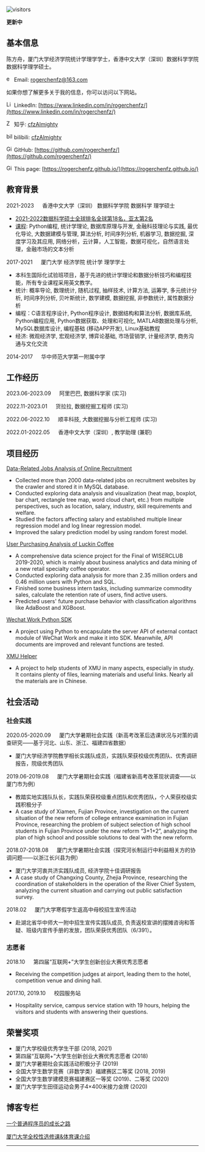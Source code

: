 ![visitors](https://visitor-badge.glitch.me/badge?page_id=rogerchenfz/rogerchenfz.github.io)

**更新中**

## 基本信息
陈方舟，厦门大学经济学院统计学理学学士，香港中文大学（深圳）数据科学学院数据科学理学硕士。

<img src="http://blog.soomla.com/wp-content/uploads/2015/11/email-2-icon.png" width = "16" height = "16" alt="email" /> Email: rogerchenfz@163.com

如果你想了解更多关于我的信息，你可以访问以下网站。

 <img src="https://static.zhipin.com/zhipin-geek/v334/web/geek-vue/static/images/icon-sns-linkedin.5db27b93.png" width = "16" height = "16" alt="LinkedIn" /> LinkedIn: [https://www.linkedin.com/in/rogerchenfz/](https://www.linkedin.com/in/rogerchenfz/)

<img src="https://static.zhipin.com/zhipin-geek/v334/web/geek-vue/static/images/icon-sns-zhihu.8766bfd1.png" width = "16" height = "16" alt="Zhihu" /> 知乎: [cfzAlmighty](https://www.zhihu.com/people/cfzalmighty)

<img src="https://timgsa.baidu.com/timg?image&quality=80&size=b9999_10000&sec=1606287261361&di=913899443d9fa3e470cb9bc0b3ff2642&imgtype=0&src=http%3A%2F%2Fgss0.baidu.com%2F-4o3dSag_xI4khGko9WTAnF6hhy%2Fzhidao%2Fwh%253D450%252C600%2Fsign%3D6e02d1f14ffbfbeddc0c3e7b4dc0db00%2F6d81800a19d8bc3e85984604868ba61ea9d3456f.jpg" width = "16" height = "16" alt="bilibili" /> bilibili: [cfzAlmighty](https://space.bilibili.com/245965195)

<img src="https://static.zhipin.com/zhipin-geek/v334/web/geek-vue/static/images/icon-sns-githubb.c8863514.png" width = "16" height = "16" alt="GitHub" /> GitHub: [https://github.com/rogerchenfz/](https://github.com/rogerchenfz/)

<img src="https://static.zhipin.com/zhipin-geek/v334/web/geek-vue/static/images/icon-sns-default.84b228a7.png" width = "16" height = "16" alt="GitHub" /> This page: [https://rogerchenfz.github.io/](https://rogerchenfz.github.io/)

## 教育背景

2021-2023 &emsp; 香港中文大学（深圳） 数据科学学院 数据科学 理学硕士

- [2021-2022数据科学硕士全球排名全球第18名，亚太第2名](https://mscds.cuhk.edu.cn/nshow-2297.html)
- [课程](https://mscds.cuhk.edu.cn/a-161.html): Python编程, 统计学理论, 数据库原理与开发, 金融科技理论与实践, 最优化导论, 大数据建模与管理, 算法分析, 时间序列分析, 机器学习, 数据挖掘, 深度学习及其应用, 网络分析，云计算，人工智能，数据可视化，自然语言处理，金融市场的文本分析

2017-2021 &emsp; 厦门大学 经济学院 统计学 理学学士

- 本科生国际化试验班项目，基于先进的统计学理论和数据分析技巧和编程技能，所有专业课程采用英文教学。
- 统计: 概率导论, 数理统计, 随机过程, 抽样技术, 计算方法, 运筹学, 多元统计分析, 时间序列分析, 贝叶斯统计, 数学建模, 数据挖掘, 非参数统计, 属性数据分析
- 编程：C语言程序设计, Python程序设计, 数据结构和算法分析, 数据库系统, Python编程应用, Python数据获取、处理和可视化, MATLAB数据处理与分析, MySQL数据库设计, 编程基础 (移动APP开发), Linux基础教程
- 经济: 微观经济学, 宏观经济学, 博弈论基础, 市场营销学, 计量经济学, 商务沟通与文化交流

2014-2017 &emsp; 华中师范大学第一附属中学

## 工作经历

2023.06-2023.09 &emsp; 阿里巴巴, 数据科学家 (实习)

2022.11-2023.01 &emsp; 货拉拉, 数据挖掘工程师 (实习)

2022.06-2022.10 &emsp; 顺丰科技, 大数据挖掘与分析工程师 (实习)

2022.01-2022.05 &emsp; 香港中文大学（深圳）, 教学助理 (兼职)

## 项目经历

[Data-Related Jobs Analysis of Online Recruitment](https://github.com/rogerchenfz/lagou-job-data-analysis)
- Collected more than 2000 data-related jobs on recruitment websites by the crawler and stored it in MySQL database.
- Conducted exploring data analysis and visualization (heat map, boxplot, bar chart, rectangle tree map, word cloud chart, etc.) from multiple perspectives, such as location, salary, industry, skill requirements and welfare.
- Studied the factors affecting salary and established multiple linear regression model and log linear regression model.
- Improved the salary prediction model by using random forest model.

[User Purchasing Analysis of Luckin Coffee](https://github.com/rogerchenfz/WISER-CLUB)
- A comprehensive data science project for the Final of WISERCLUB 2019-2020, which is mainly about business analytics and data mining of a new retail specialty coffee operator.
- Conducted exploring data analysis for more than 2.35 million orders and 0.46 million users with Python and SQL.
- Finished some business intern tasks, including summarize commodity sales, calculate the retention rate of users, find active users.
- Predicted users' future purchase behavior with classification algorithms like AdaBoost and XGBoost.

[Wechat Work Python SDK](https://github.com/rogerchenfz/wechatwork-sdk-py)
- A project using Python to encapsulate the server API of external contact module of WeChat Work and make it into SDK. Meanwhile, API documents are improved and relevant functions are tested. 

[XMU Helper](https://github.com/rogerchenfz/XMU-Helper)
- A project to help students of XMU in many aspects, especially in study. It contains plenty of files, learning materials and useful links. Nearly all the materials are in Chinese.

## 社会活动

### 社会实践

2020.05-2020.09 &emsp; 厦门大学暑期社会实践（新高考改革后选课状况与对策的调查研究——基于河北、山东、浙江、福建四省数据）   		
- 厦门大学经济学院教学相长实践队成员，实践队荣获校级优秀团队、优秀调研报告，院级优秀团队

2019.06-2019.08 &emsp; 厦门大学暑期社会实践（福建省新高考改革现状调查——以厦门市为例）  		   
-	教踏实地实践队队长，实践队荣获校级重点团队和优秀团队，个人荣获校级实践积极分子
-	A case study of Xiamen, Fujian Province, investigation on the current situation of the new reform of college entrance examination in Fujian Province, researching the problem of subject selection of high school students in Fujian Province under the new reform “3+1+2”, analyzing the plan of high school and possible solutions to deal with the new reform.

2018.07-2018.08 &emsp; 厦门大学暑期社会实践（探究河长制运行中利益相关方的协调问题——以浙江长兴县为例）
-	厦门大学河衷共济实践队成员, 经济学院十佳调研报告
-	A case study of Changxing County, Zhejia Province, researching the coordination of stakeholders in the operation of the River Chief System, analyzing the current situation and carrying out public satisfaction survey.

2018.02 &emsp; 厦门大学寒假学生返高中母校招生宣传活动
- 赴湖北省华中师大一附中招生宣传实践队成员, 负责返校宣讲的摆摊咨询和答疑、班级内宣传手册的发放，团队荣获优秀团队（6/391）。

### 志愿者

2018.10 &emsp; 第四届“互联网+”大学生创新创业大赛优秀志愿者
- Receiving the competition judges at airport, leading them to the hotel, competition venue and dining hall.

2017.10, 2019.10 &emsp; 校园服务站
- Hospitality service, campus service station with 19 hours, helping the visitors and students with answering their questions.

## 荣誉奖项
- 厦门大学校级优秀学生干部 (2018, 2021)
- 第四届“互联网+”大学生创新创业大赛优秀志愿者 (2018)
- 厦门大学暑期社会实践活动积极分子 (2019)
- 全国大学生数学竞赛（非数学类）福建赛区二等奖 (2018, 2019)
- 全国大学生数学建模竞赛福建赛区一等奖 (2019)、二等奖 (2020)
- 厦门大学学生田径运动会男子4×400米接力金牌 (2020)

## 博客专栏

[一个普通程序员的成长之路]((https://www.zhihu.com/column/c_1435709551249530880))

[厦门大学全校性选修课&体育课介绍](https://www.zhihu.com/column/c_1217834639357956096)

------
